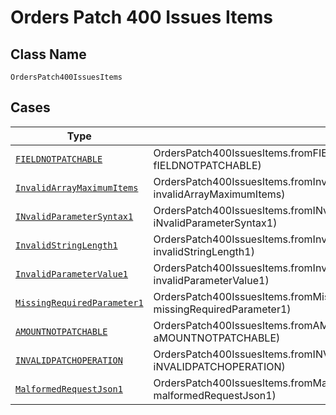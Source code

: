 
# Orders Patch 400 Issues Items

## Class Name

`OrdersPatch400IssuesItems`

## Cases

| Type | Factory Method |
|  --- | --- |
| [`FIELDNOTPATCHABLE`](../../../doc/models/fieldnotpatchable.md) | OrdersPatch400IssuesItems.fromFIELDNOTPATCHABLE(FIELDNOTPATCHABLE fIELDNOTPATCHABLE) |
| [`InvalidArrayMaximumItems`](../../../doc/models/invalid-array-maximum-items.md) | OrdersPatch400IssuesItems.fromInvalidArrayMaximumItems(InvalidArrayMaximumItems invalidArrayMaximumItems) |
| [`INvalidParameterSyntax1`](../../../doc/models/i-nvalid-parameter-syntax-1.md) | OrdersPatch400IssuesItems.fromINvalidParameterSyntax1(INvalidParameterSyntax1 iNvalidParameterSyntax1) |
| [`InvalidStringLength1`](../../../doc/models/invalid-string-length-1.md) | OrdersPatch400IssuesItems.fromInvalidStringLength1(InvalidStringLength1 invalidStringLength1) |
| [`InvalidParameterValue1`](../../../doc/models/invalid-parameter-value-1.md) | OrdersPatch400IssuesItems.fromInvalidParameterValue1(InvalidParameterValue1 invalidParameterValue1) |
| [`MissingRequiredParameter1`](../../../doc/models/missing-required-parameter-1.md) | OrdersPatch400IssuesItems.fromMissingRequiredParameter1(MissingRequiredParameter1 missingRequiredParameter1) |
| [`AMOUNTNOTPATCHABLE`](../../../doc/models/amountnotpatchable.md) | OrdersPatch400IssuesItems.fromAMOUNTNOTPATCHABLE(AMOUNTNOTPATCHABLE aMOUNTNOTPATCHABLE) |
| [`INVALIDPATCHOPERATION`](../../../doc/models/invalidpatchoperation.md) | OrdersPatch400IssuesItems.fromINVALIDPATCHOPERATION(INVALIDPATCHOPERATION iNVALIDPATCHOPERATION) |
| [`MalformedRequestJson1`](../../../doc/models/malformed-request-json-1.md) | OrdersPatch400IssuesItems.fromMalformedRequestJson1(MalformedRequestJson1 malformedRequestJson1) |

